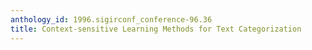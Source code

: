 ```yaml
---
anthology_id: 1996.sigirconf_conference-96.36
title: Context-sensitive Learning Methods for Text Categorization
---
```

